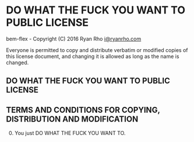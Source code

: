 # DO WHAT THE FUCK YOU WANT TO PUBLIC LICENSE

bem-flex - Copyright (C) 2016 Ryan Rho <i@ryanrho.com>

Everyone is permitted to copy and distribute verbatim or modified
copies of this license document, and changing it is allowed as long
as the name is changed.


## DO WHAT THE FUCK YOU WANT TO PUBLIC LICENSE
## TERMS AND CONDITIONS FOR COPYING, DISTRIBUTION AND MODIFICATION

0. You just DO WHAT THE FUCK YOU WANT TO.
